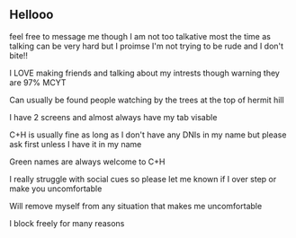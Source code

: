 ## Hellooo
feel free to message me though I am not too talkative most the time as talking can be very hard but I proimse I'm not trying to be rude and I don't bite!!

I LOVE making friends and talking about my intrests though warning they are 97% MCYT

Can usually be found people watching by the trees at the top of hermit hill

I have 2 screens and almost always have my tab visable

C+H is usually fine as long as I don't have any DNIs in my name but please ask first unless I have it in my name 

Green names are always welcome to C+H

I really struggle with social cues so please let me known if I over step or make you uncomfortable

Will remove myself from any situation that makes me uncomfortable

I block freely for many reasons
